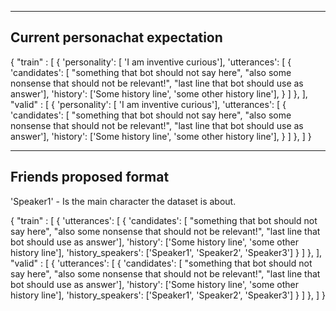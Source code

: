 ------------
Current personachat expectation
------------

{
"train" : 
[   {   'personality': [   'I am inventive curious'],
        'utterances': [   {   'candidates': [   "something that bot should not say here",
                                                "also some nonsense that should not be relevant!",
                                                "last line that bot should use as answer'],
                              'history': ['Some history line', 'some other history line'],
                               } 
                            ]
    },
 ],
"valid" : 
[   {   'personality': [   'I am inventive curious'],
        'utterances': [   {   'candidates': [   "something that bot should not say here",
                                                "also some nonsense that should not be relevant!",
                                                "last line that bot should use as answer'],
                              'history': ['Some history line', 'some other history line'],
                               } 
                            ]
    },
 ]
}


------------
Friends proposed format
------------

'Speaker1' - Is the main character the dataset is about.

{
"train" : 
[   {   'utterances': [   {   'candidates': [   "something that bot should not say here",
                                                "also some nonsense that should not be relevant!",
                                                "last line that bot should use as answer'],
                              'history': ['Some history line', 'some other history line'],
                              'history_speakers': ['Speaker1', 'Speaker2', 'Speaker3']
                               } 
                            ]
    },
 ],
"valid" : 
[   {   'utterances': [   {   'candidates': [   "something that bot should not say here",
                                                "also some nonsense that should not be relevant!",
                                                "last line that bot should use as answer'],
                              'history': ['Some history line', 'some other history line'],
                              'history_speakers': ['Speaker1', 'Speaker2', 'Speaker3']
                               } 
                            ]
    },
 ]
}




